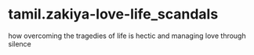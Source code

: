 # tamil.zakiya-love-life_scandals
how overcoming the tragedies of life is hectic and managing love through silence
